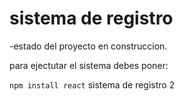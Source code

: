 <h1>sistema de registro </h1>

-estado del proyecto en construccion.


para ejectutar el sistema debes poner: 

``npm install react``
sistema de registro 2
